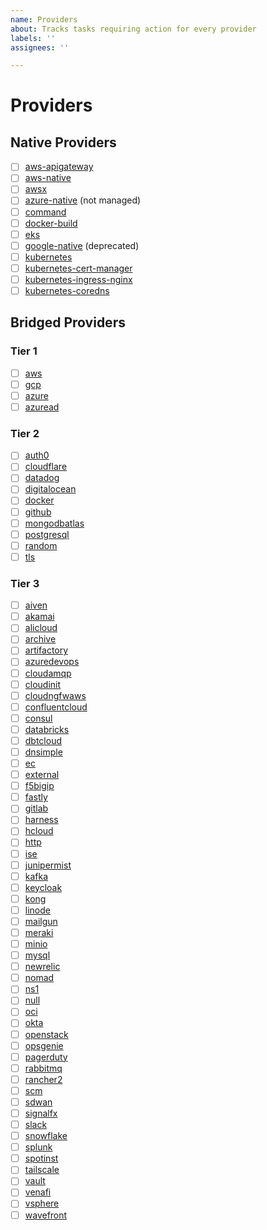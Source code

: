 ```yaml
---
name: Providers
about: Tracks tasks requiring action for every provider
labels: ''
assignees: ''

---
```


<!-- Start with a one- to three-sentence summary of what needs to be done for every proivder . -->
# Providers

## Native Providers

- [ ] [aws-apigateway](https://github.com/pulumi/pulumi-aws-apigateway)
- [ ] [aws-native](https://github.com/pulumi/pulumi-aws-native)
- [ ] [awsx](https://github.com/pulumi/pulumi-awsx)
- [ ] [azure-native](https://github.com/pulumi/pulumi-azure-native) (not managed)
- [ ] [command](https://github.com/pulumi/pulumi-command)
- [ ] [docker-build](https://github.com/pulumi/pulumi-docker-build)
- [ ] [eks](https://github.com/pulumi/pulumi-eks)
- [ ] [google-native](https://github.com/pulumi/pulumi-google-native) (deprecated)
- [ ] [kubernetes](https://github.com/pulumi/pulumi-kubernetes)
- [ ] [kubernetes-cert-manager](https://github.com/pulumi/pulumi-kubernetes-cert-manager)
- [ ] [kubernetes-ingress-nginx](https://github.com/pulumi/pulumi-kubernetes-ingress-nginx)
- [ ] [kubernetes-coredns](https://github.com/pulumi/pulumi-kubernetes-coredns)

## Bridged Providers

### Tier 1

- [ ] [aws](https://github.com/pulumi/pulumi-aws)
- [ ] [gcp](https://github.com/pulumi/pulumi-gcp)
- [ ] [azure](https://github.com/pulumi/pulumi-azure)
- [ ] [azuread](https://github.com/pulumi/pulumi-azuread)

### Tier 2

- [ ] [auth0](https://github.com/pulumi/pulumi-auth0)
- [ ] [cloudflare](https://github.com/pulumi/pulumi-cloudflare)
- [ ] [datadog](https://github.com/pulumi/pulumi-datadog)
- [ ] [digitalocean](https://github.com/pulumi/pulumi-digitalocean)
- [ ] [docker](https://github.com/pulumi/pulumi-docker)
- [ ] [github](https://github.com/pulumi/pulumi-github)
- [ ] [mongodbatlas](https://github.com/pulumi/pulumi-mongodbatlas)
- [ ] [postgresql](https://github.com/pulumi/pulumi-postgresql)
- [ ] [random](https://github.com/pulumi/pulumi-random)
- [ ] [tls](https://github.com/pulumi/pulumi-tls)

### Tier 3

- [ ] [aiven](https://github.com/pulumi/pulumi-aiven)
- [ ] [akamai](https://github.com/pulumi/pulumi-akamai)
- [ ] [alicloud](https://github.com/pulumi/pulumi-alicloud)
- [ ] [archive](https://github.com/pulumi/pulumi-archive)
- [ ] [artifactory](https://github.com/pulumi/pulumi-artifactory)
- [ ] [azuredevops](https://github.com/pulumi/pulumi-azuredevops)
- [ ] [cloudamqp](https://github.com/pulumi/pulumi-cloudamqp)
- [ ] [cloudinit](https://github.com/pulumi/pulumi-cloudinit)
- [ ] [cloudngfwaws](https://github.com/pulumi/pulumi-cloudngfwaws)
- [ ] [confluentcloud](https://github.com/pulumi/pulumi-confluentcloud)
- [ ] [consul](https://github.com/pulumi/pulumi-consul)
- [ ] [databricks](https://github.com/pulumi/pulumi-databricks)
- [ ] [dbtcloud](https://github.com/pulumi/pulumi-dbtcloud)
- [ ] [dnsimple](https://github.com/pulumi/pulumi-dnsimple)
- [ ] [ec](https://github.com/pulumi/pulumi-ec)
- [ ] [external](https://github.com/pulumi/pulumi-external)
- [ ] [f5bigip](https://github.com/pulumi/pulumi-f5bigip)
- [ ] [fastly](https://github.com/pulumi/pulumi-fastly)
- [ ] [gitlab](https://github.com/pulumi/pulumi-gitlab)
- [ ] [harness](https://github.com/pulumi/pulumi-harness)
- [ ] [hcloud](https://github.com/pulumi/pulumi-hcloud)
- [ ] [http](https://github.com/pulumi/pulumi-http)
- [ ] [ise](https://github.com/pulumi/pulumi-ise)
- [ ] [junipermist](https://github.com/pulumi/pulumi-junipermist)
- [ ] [kafka](https://github.com/pulumi/pulumi-kafka)
- [ ] [keycloak](https://github.com/pulumi/pulumi-keycloak)
- [ ] [kong](https://github.com/pulumi/pulumi-kong)
- [ ] [linode](https://github.com/pulumi/pulumi-linode)
- [ ] [mailgun](https://github.com/pulumi/pulumi-mailgun)
- [ ] [meraki](https://github.com/pulumi/pulumi-meraki)
- [ ] [minio](https://github.com/pulumi/pulumi-minio)
- [ ] [mysql](https://github.com/pulumi/pulumi-mysql)
- [ ] [newrelic](https://github.com/pulumi/pulumi-newrelic)
- [ ] [nomad](https://github.com/pulumi/pulumi-nomad)
- [ ] [ns1](https://github.com/pulumi/pulumi-ns1)
- [ ] [null](https://github.com/pulumi/pulumi-null)
- [ ] [oci](https://github.com/pulumi/pulumi-oci)
- [ ] [okta](https://github.com/pulumi/pulumi-okta)
- [ ] [openstack](https://github.com/pulumi/pulumi-openstack)
- [ ] [opsgenie](https://github.com/pulumi/pulumi-opsgenie)
- [ ] [pagerduty](https://github.com/pulumi/pulumi-pagerduty)
- [ ] [rabbitmq](https://github.com/pulumi/pulumi-rabbitmq)
- [ ] [rancher2](https://github.com/pulumi/pulumi-rancher2)
- [ ] [scm](https://github.com/pulumi/pulumi-scm)
- [ ] [sdwan](https://github.com/pulumi/pulumi-sdwan)
- [ ] [signalfx](https://github.com/pulumi/pulumi-signalfx)
- [ ] [slack](https://github.com/pulumi/pulumi-slack)
- [ ] [snowflake](https://github.com/pulumi/pulumi-snowflake)
- [ ] [splunk](https://github.com/pulumi/pulumi-splunk)
- [ ] [spotinst](https://github.com/pulumi/pulumi-spotinst)
- [ ] [tailscale](https://github.com/pulumi/pulumi-tailscale)
- [ ] [vault](https://github.com/pulumi/pulumi-vault)
- [ ] [venafi](https://github.com/pulumi/pulumi-venafi)
- [ ] [vsphere](https://github.com/pulumi/pulumi-vsphere)
- [ ] [wavefront](https://github.com/pulumi/pulumi-wavefront)
